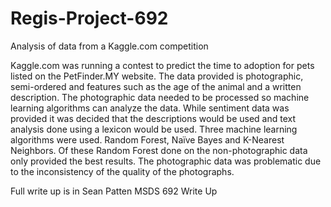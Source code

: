 # Regis-Project-692
Analysis of data from a Kaggle.com competition

Kaggle.com was running a contest to predict the time to adoption for pets listed on the PetFinder.MY website. The data provided is photographic, semi-ordered and features such as the age of the animal and a written description. The photographic data needed to be processed so machine learning algorithms can analyze the data. While sentiment data was provided it was decided that the descriptions would be used and text analysis done using a lexicon would be used. Three machine learning algorithms were used. Random Forest, Naïve Bayes and K-Nearest Neighbors. Of these Random Forest done on the non-photographic data only provided the best results. The photographic data was problematic due to the inconsistency of the quality of the photographs. 

Full write up is in Sean Patten MSDS 692 Write Up

